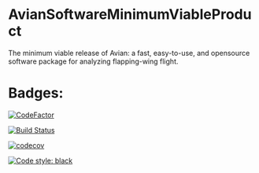 # AvianSoftwareMinimumViableProduct
The minimum viable release of Avian: a fast, easy-to-use, and opensource software package for analyzing flapping-wing flight.

# Badges:
[![CodeFactor](https://www.codefactor.io/repository/github/camurban/aviansoftwareminimumviableproduct/badge?s=e465e6fbb66473e0171f0e2c633603b8643ed935)](https://www.codefactor.io/repository/github/camurban/aviansoftwareminimumviableproduct)

[![Build Status](https://travis-ci.com/camUrban/AvianSoftwareMinimumViableProduct.svg?token=5y8sMbF86xTyULBZ2oZN&branch=master)](https://travis-ci.com/camUrban/AvianSoftwareMinimumViableProduct)

[![codecov](https://codecov.io/gh/camUrban/AvianSoftwareMinimumViableProduct/branch/master/graph/badge.svg?token=DON88GF8IC)](https://codecov.io/gh/camUrban/AvianSoftwareMinimumViableProduct)

[![Code style: black](https://img.shields.io/badge/code%20style-black-000000.svg)](https://github.com/psf/black)
